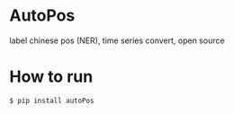 # AutoPos
label chinese pos (NER), time series convert, open source
# How to run
```shell
$ pip install autoPos
```
